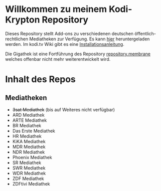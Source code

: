 # Willkommen zu meinem Kodi-Krypton Repository

Dieses Repository stellt Add-ons zu verschiedenen deutschen öffentlich-rechtlichen Mediatheken zur Verfügung.
Es kann [hier](https://raw.githubusercontent.com/68000a/Gigathek/master/Gigathek.zip) heruntergeladen werden.
Im kodi.tv Wiki gibt es eine [Installationsanleitung](https://kodi.wiki/view/HOW-TO:Install_add-ons_from_zip_files).

Die Gigathek ist eine Fortführung des Repository [repository.membrane](https://github.com/prof-membrane/repository.membrane)
welches offenbar nicht mehr weiterentwickelt wird.

# Inhalt des Repos

## Mediatheken
- ~~3sat Mediathek~~ (bis auf Weiteres nicht verfügbar)
- ARD Mediathek
- ARTE Mediathek
- BR Mediathek
- Das Erste Mediathek
- HR Mediathek
- KiKA Mediathek
- MDR Mediathek
- NDR Mediathek
- Phoenix Mediathek
- SR Mediathek
- SWR Mediathek
- WDR Mediathek
- ZDF Mediathek
- ZDFtivi Mediathek
